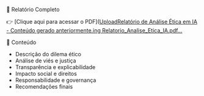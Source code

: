 
📄 Relatório Completo

👉 [Clique aqui para acessar o PDF]([UploadRelatório de Análise Ética em IA - Conteúdo gerado anteriormente.ing Relatorio_Analise_Etica_IA.pdf…]()


📌 Conteúdo

- Descrição do dilema ético
- Análise de viés e justiça
- Transparência e explicabilidade
- Impacto social e direitos
- Responsabilidade e governança
- Recomendações finais
